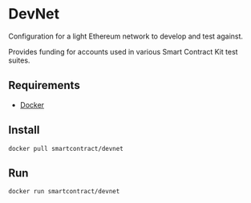 # DevNet
Configuration for a light Ethereum network to develop and test against.

Provides funding for accounts used in various Smart Contract Kit test suites.

## Requirements

- [Docker](https://www.docker.com/)

## Install
```
docker pull smartcontract/devnet
```

## Run

```
docker run smartcontract/devnet
```
